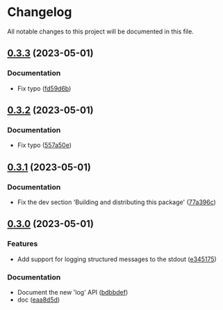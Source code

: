 # Changelog

All notable changes to this project will be documented in this file. 

## [0.3.3](https://github.com/nicolasdao/pypuffy/compare/v0.3.2...v0.3.3) (2023-05-01)

### Documentation

- Fix typo ([fd59d6b](https://github.com/nicolasdao/pypuffy/commit/fd59d6b))


## [0.3.2](https://github.com/nicolasdao/pypuffy/compare/v0.3.1...v0.3.2) (2023-05-01)

### Documentation

- Fix typo ([557a50e](https://github.com/nicolasdao/pypuffy/commit/557a50e))


## [0.3.1](https://github.com/nicolasdao/pypuffy/compare/v0.3.0...v0.3.1) (2023-05-01)

### Documentation

- Fix the dev section 'Building and distributing this package' ([77a396c](https://github.com/nicolasdao/pypuffy/commit/77a396c))


## [0.3.0](https://github.com/nicolasdao/pypuffy/compare/v0.2.0...v0.3.0) (2023-05-01)

### Features

- Add support for logging structured  messages to the stdout ([e345175](https://github.com/nicolasdao/pypuffy/commit/e345175))

### Documentation

- Document the new 'log' API ([bdbbdef](https://github.com/nicolasdao/pypuffy/commit/bdbbdef))
- doc ([eaa8d5d](https://github.com/nicolasdao/pypuffy/commit/eaa8d5d))


